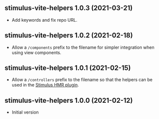 [Stimulus HMR plugin]: https://github.com/ElMassimo/vite-plugin-stimulus-hmr

## stimulus-vite-helpers 1.0.3 (2021-03-21)

- Add keywords and fix repo URL.

## stimulus-vite-helpers 1.0.2  (2021-02-18)

- Allow a `/components` prefix to the filename for simpler integration when
using view components.

## stimulus-vite-helpers 1.0.1  (2021-02-15)

- Allow a `/controllers` prefix to the filename so that the helpers can be used
in the [Stimulus HMR plugin].

## stimulus-vite-helpers 1.0.0  (2021-02-12)

- Initial version
